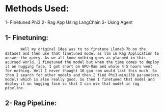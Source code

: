 # Methods Used:
1- Finetuned Phi3
2- Rag App Using LangChain
3- Using Agent

## 1- Finetuning:
           Well my original Idea was to to finetune Llama3-7b on the dataset and then use that finetuned model as llm in Rag Application to answer the query. As we all know nothing goes as planned in this acursed world. I finetuned the model but when the time comes to deploy it on hugging face, I got short on GPU-Ram and whole 4-5 hours went for nothing. Well I never thought 16 gpu ram would last this much. So then I search for other models and then I find Phi3-mini(3b parameters model) which is also really good. So then I finetuned that model and deploy it on hugging face so that I can use that model in rag pipeline.

## 2- Rag PipeLine:
           
